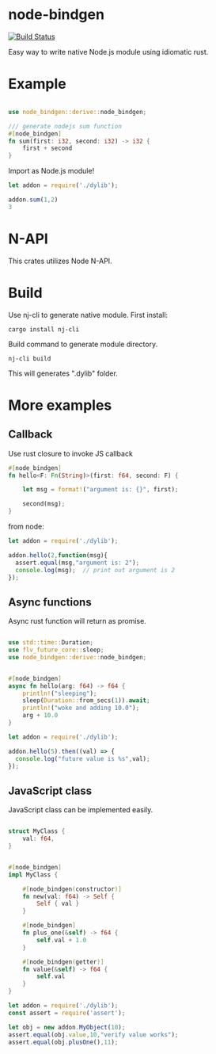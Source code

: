# node-bindgen
[![Build Status](https://travis-ci.com/palfrey/node-bindgen.svg?branch=master)](https://travis-ci.com/palfrey/node-bindgen)

Easy way to write native Node.js module using idiomatic rust.


# Example

```rust

use node_bindgen::derive::node_bindgen;

/// generate nodejs sum function
#[node_bindgen]
fn sum(first: i32, second: i32) -> i32 {        
    first + second
}

```

Import as Node.js module!


```js
let addon = require('./dylib');

addon.sum(1,2)
3
```

# N-API

This crates utilizes Node N-API.

# Build

Use nj-cli to generate native module.  First install:

```
cargo install nj-cli
```

Build command to generate module directory.

```
nj-cli build
```

This will generates ".dylib" folder.


# More examples

##  Callback

Use rust closure to invoke JS callback

```rust
#[node_bindgen]
fn hello<F: Fn(String)>(first: f64, second: F) {

    let msg = format!("argument is: {}", first);

    second(msg);
}
```

from node:

```js
let addon = require('./dylib');

addon.hello(2,function(msg){
  assert.equal(msg,"argument is: 2");
  console.log(msg);  // print out argument is 2
});

```

## Async functions

Async rust function will return as promise.  

```rust

use std::time::Duration;
use flv_future_core::sleep;
use node_bindgen::derive::node_bindgen;


#[node_bindgen]
async fn hello(arg: f64) -> f64 {
    println!("sleeping");
    sleep(Duration::from_secs(1)).await;
    println!("woke and adding 10.0");
    arg + 10.0
}
```

```js
let addon = require('./dylib');

addon.hello(5).then((val) => {
  console.log("future value is %s",val);
});

```

## JavaScript class

JavaScript class can be implemented easily.

```rust

struct MyClass {
    val: f64,
}


#[node_bindgen]
impl MyClass {

    #[node_bindgen(constructor)]
    fn new(val: f64) -> Self {
        Self { val }
    }

    #[node_bindgen]
    fn plus_one(&self) -> f64 {
        self.val + 1.0
    }

    #[node_bindgen(getter)]
    fn value(&self) -> f64 {
        self.val
    }
}
```

```js
let addon = require('./dylib');
const assert = require('assert');

let obj = new addon.MyObject(10);
assert.equal(obj.value,10,"verify value works");
assert.equal(obj.plusOne(),11);
```


